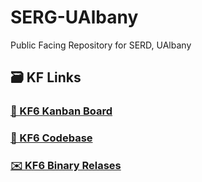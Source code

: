 # SERG-UAlbany
Public Facing Repository for SERD, UAlbany

## 🗃️ KF Links
### [ 📌 KF6 Kanban Board ](https://github.com/SERG-UAlbany/KF6-Discussion/projects/1)

### [ 📄 KF6 Codebase](https://github.com/SERG-UAlbany/KF6-UAlbany)

### [ ✉️ KF6 Binary Relases](https://github.com/SERG-UAlbany/KF6-UAlbany)
